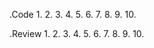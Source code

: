 .Code
  1.
  2.
  3.
  4.
  5.
  6.
  7.
  8.
  9.
  10.


.Review
  1.
  2.
  3.
  4.
  5.
  6.
  7.
  8.
  9.
  10.
